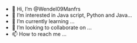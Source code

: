 - 👋 Hi, I’m @Wendel09Manfrs
- 👀 I’m interested in Java script, Python and Java...
- 🌱 I’m currently learning ...
- 💞️ I’m looking to collaborate on ...
- 📫 How to reach me ...

<!---
Wendel09Manfrs/Wendel09Manfrs is a ✨ special ✨ repository because its `README.md` (this file) appears on your GitHub profile.
You can click the Preview link to take a look at your changes.
--->
